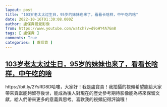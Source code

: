 ```yaml
---
layout: post
title: "103岁老太太过生日，95岁的妹妹也来了，看看长啥样，中午吃的啥"
date: 2022-10-16T01:30:08.000Z
author: 盧保貴視覺影像
from: https://www.youtube.com/watch?v=d9oHY4A7Gm8
tags: [ 盧保貴 ]
comments: True
categories: [ 盧保貴 ]
---
```

<!--1665883808000-->
[103岁老太太过生日，95岁的妹妹也来了，看看长啥样，中午吃的啥](https://www.youtube.com/watch?v=d9oHY4A7Gm8)
------

<div>
https://bit.ly/2YsRD8D哈嘍，大家好！我是盧寶貴！我拍攝的視頻希望能給大家帶來貢獻能夠留存後世，能成為後人對現在的歷史參考期待影像能為將來保留文獻，給人們帶來更多的意義與思考。喜歡我的視頻記得評論哦！
</div>
